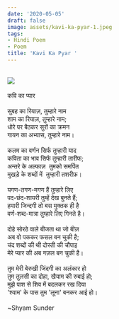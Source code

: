 ```yaml
---
date: '2020-05-05'
draft: false
image: assets/kavi-ka-pyar-1.jpeg
tags:
- Hindi Poem
- Poem
title: 'Kavi Ka Pyar '
---
```

\
[![](https://encrypted-tbn0.gstatic.com/images?q=tbn:ANd9GcQeorKUVxyU55maubhC3Mdr7xSRrZ_beizybQ&usqp=CAU)](https://encrypted-tbn0.gstatic.com/images?q=tbn:ANd9GcQeorKUVxyU55maubhC3Mdr7xSRrZ_beizybQ&usqp=CAU)\
  \
कवि का प्यार\
  \
सुबह का रियाज़, तुम्हारे नाम\
शाम का रियाज़, तुम्हारे नाम;\
धोरे पर बैठकर सुरों का क्रमन\
गायन का अभ्यास, तुम्हारे नाम।\
  \
कलम का वर्णन सिर्फ तुम्हारी याद\
कविता का भाव सिर्फ तुम्हारी तारीफ;\
अन्तरे के अल्फाज़  तुमको समर्पित \
मुखड़े के शब्दों में  तुम्हारी तशरीफ़। \
  \
यगण-तगण-मगण हैं तुम्हारे लिए\
पद-छंद-शायरी तुम्हें देख बुनते हैं;\
हमारी जिन्दगी तो बस मुक्तक ही है \
वर्ण-शब्द-मात्रा तुम्हारे लिए गिनते है। \
  \
दोहे सोरठे वाले बीजता था जो बीज़ \
अब वो पककर फसल बन चुकी है;\
चंद शब्दों की थी दोस्ती की चौपाइ\
मेरे प्यार की अब गज़ल बन चुकी है। \
  \
तुम मेरी बेरुखी जिंदगी का अलंकार हो \
तुम तुलसी का दोहा, खैयाम की रुबाई हो;\
मुझे पाश से शिव में बदलकर रख दिया \
'श्याम' के पास तुम 'लूना' बनकर आई हो।\
  \
~Shyam Sunder